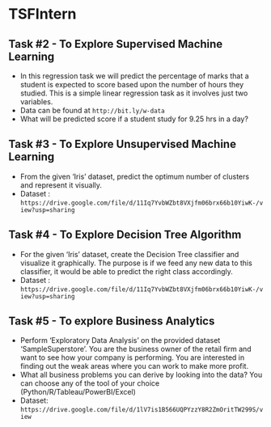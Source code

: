 # TSFIntern
<h2> Task #2 - To Explore Supervised Machine Learning </h2>

* In this regression task we will predict the percentage of marks that a student is expected to score based upon the number of hours they studied. This is a simple linear regression task as it involves just two variables.
* Data can be found at `http://bit.ly/w-data`
* What will be predicted score if a student study for 9.25 hrs in a day?

<h2> Task #3 - To Explore Unsupervised Machine Learning </h2>

* From the given ‘Iris’ dataset, predict the optimum number of clusters and represent it visually.
* Dataset : `https://drive.google.com/file/d/11Iq7YvbWZbt8VXjfm06brx66b10YiwK-/view?usp=sharing`

<h2> Task #4 - To Explore Decision Tree Algorithm </h2>

* For the given ‘Iris’ dataset, create the Decision Tree classifier and visualize it graphically. The purpose is if we feed any new data to this classifier, it would be able to predict the right class accordingly.
* Dataset : `https://drive.google.com/file/d/11Iq7YvbWZbt8VXjfm06brx66b10YiwK-/view?usp=sharing`

<h2> Task #5 - To explore Business Analytics </h2>

* Perform ‘Exploratory Data Analysis’ on the provided dataset ‘SampleSuperstore’. You are the business owner of the retail firm and want to see how your company is performing. You are interested in finding out the weak areas where you can work to make more profit.
* What all business problems you can derive by looking into the data? You can choose any of the tool of your choice (Python/R/Tableau/PowerBI/Excel)
* Dataset: `https://drive.google.com/file/d/1lV7is1B566UQPYzzY8R2ZmOritTW299S/view`


